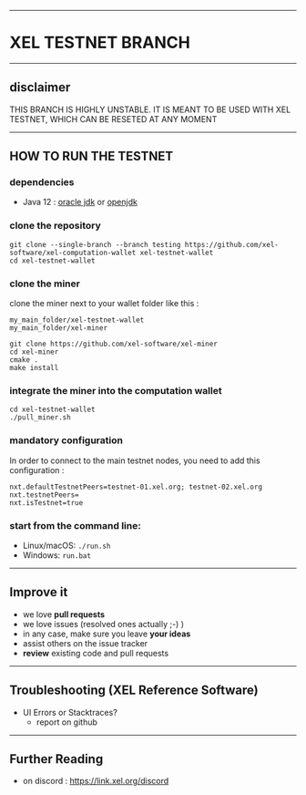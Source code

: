 ----
# XEL TESTNET BRANCH

----
## disclaimer

THIS BRANCH IS HIGHLY UNSTABLE. IT IS MEANT TO BE USED WITH XEL TESTNET, WHICH CAN BE RESETED AT ANY MOMENT

----
## HOW TO RUN THE TESTNET

### dependencies
  - Java 12 : [oracle jdk](https://www.oracle.com/technetwork/java/javase/downloads/jdk12-downloads-5295953.html) or [openjdk](https://jdk.java.net/12/)

### clone the repository

```
git clone --single-branch --branch testing https://github.com/xel-software/xel-computation-wallet xel-testnet-wallet
cd xel-testnet-wallet
```

### clone the miner

clone the miner next to your wallet folder like this :

```
my_main_folder/xel-testnet-wallet
my_main_folder/xel-miner
```

```
git clone https://github.com/xel-software/xel-miner
cd xel-miner
cmake .
make install
```

### integrate the miner into the computation wallet

```
cd xel-testnet-wallet
./pull_miner.sh
```

### mandatory configuration

In order to connect to the main testnet nodes, you need to add this configuration :

```
nxt.defaultTestnetPeers=testnet-01.xel.org; testnet-02.xel.org
nxt.testnetPeers=
nxt.isTestnet=true
```


### start from the command line:
- Linux/macOS: `./run.sh`
- Windows: `run.bat`


----
## Improve it

  - we love **pull requests**
  - we love issues (resolved ones actually ;-) )
  - in any case, make sure you leave **your ideas**
  - assist others on the issue tracker
  - **review** existing code and pull requests

----
## Troubleshooting (XEL Reference Software)

  - UI Errors or Stacktraces?
    - report on github

----
## Further Reading

  - on discord : https://link.xel.org/discord
